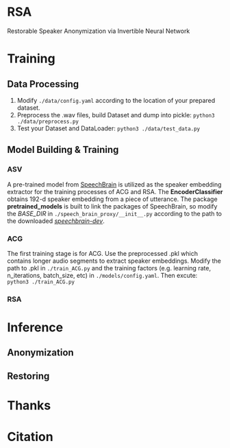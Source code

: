 # RSA
Restorable Speaker Anonymization via Invertible Neural Network

# Training
## Data Processing
1. Modify `./data/config.yaml` according to the location of your prepared dataset.
2. Preprocess the .wav files, build Dataset and dump into pickle:
    `python3 ./data/preprocess.py`
3. Test your Dataset and DataLoader:
    `python3 ./data/test_data.py`

## Model Building & Training
### ASV
A pre-trained model from [SpeechBrain](https://huggingface.co/speechbrain/spkrec-ecapa-voxceleb) is utilized as the speaker embedding extractor for the training processes of ACG and RSA. The **EncoderClassifier** obtains 192-d speaker embedding from a piece of utterance. The package **pretrained_models** is built to link the packages of SpeechBrain, so modify the *BASE_DIR* in `./speech_brain_proxy/__init__.py` according to the path to the downloaded [*speechbrain-dev*](https://github.com/speechbrain/speechbrain).

### ACG
The first training stage is for ACG. Use the preprocessed .pkl which contains longer audio segments to extract speaker embeddings. Modify the path to .pkl in `./train_ACG.py` and the training factors (e.g. learning rate, n_iterations, batch_size, etc) in `./models/config.yaml`. Then excute:  
`python3 ./train_ACG.py`

### RSA


# Inference
## Anonymization

## Restoring

# Thanks

# Citation
